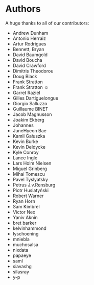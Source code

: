 Authors
=======

A huge thanks to all of our contributors:


- Andrew Dunham 
- Antonio Herraiz 
- Artur Rodrigues 
- Bennett, Bryan 
- David Baumgold 
- David Boucha 
- David Crawford 
- Dimitris Theodorou 
- Doug Black 
- Frank Stratton 
- Frank Stratton ☺ 
- Garret Raziel 
- Gilles Dartiguelongue 
- Giorgio Salluzzo 
- Guillaume BINET 
- Jacob Magnusson 
- Joakim Ekberg 
- Johannes 
- JuneHyeon Bae 
- Kamil Gałuszka 
- Kevin Burke 
- Kevin Deldycke 
- Kyle Conroy 
- Lance Ingle 
- Lars Holm Nielsen 
- Miguel Grinberg 
- Mihai Tomescu 
- Pavel Tyslyatsky 
- Petrus J.v.Rensburg 
- Piotr Husiatyński 
- Robert Warner 
- Ryan Horn 
- Sam Kimbrel 
- Victor Neo 
- Yaniv Aknin 
- bret barker 
- kelvinhammond 
- lyschoening 
- mniebla 
- muchosalsa 
- nixdata 
- papaeye 
- saml 
- siavashg 
- silasray 
- y-p 
